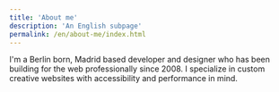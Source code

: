 ```yaml
---
title: 'About me'
description: 'An English subpage'
permalink: /en/about-me/index.html
---
```


I'm a Berlin born, Madrid based developer and designer who has been building for the web professionally since 2008. I specialize in custom creative websites with accessibility and performance in mind.
